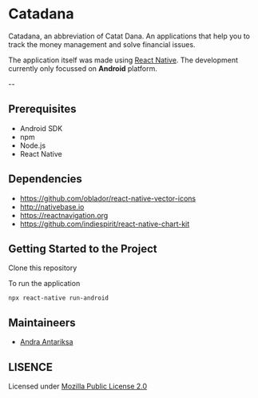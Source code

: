 # Catadana

Catadana, an abbreviation of Catat Dana. An applications that help you to track the money management and solve financial issues.

The application itself was made using [React Native](https://facebook.github.io/react-native/). The development currently only focussed on **Android** platform.

--

## Prerequisites

- Android SDK
- npm
- Node.js
- React Native

## Dependencies

- https://github.com/oblador/react-native-vector-icons
- http://nativebase.io
- https://reactnavigation.org
- https://github.com/indiespirit/react-native-chart-kit

## Getting Started to the Project

Clone this repository

To run the application

```
npx react-native run-android
```

## Maintaineers

- [Andra Antariksa](https://gitlab.com/andraantariksa)

## LISENCE

Licensed under [Mozilla Public License 2.0](LICENSE)
